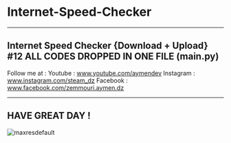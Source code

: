 # Internet-Speed-Checker
----------------------------------------
Internet Speed Checker {Download + Upload} #12
ALL CODES DROPPED IN ONE FILE (main.py)
---------------------------------------

Follow me at :
Youtube : www.youtube.com/aymendev
Instagram : www.instagram.com/steam_dz
Facebook : www.facebook.com/zemmouri.aymen.dz

----------------------------------------
HAVE GREAT DAY !
----------------------------------------
![maxresdefault](https://user-images.githubusercontent.com/68467119/129198642-42acd2dd-efc8-4698-9b5f-66286118b20b.jpeg)
